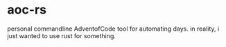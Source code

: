 # aoc-rs

personal commandline AdventofCode tool for automating days. in reality, i just wanted to use rust for something.
